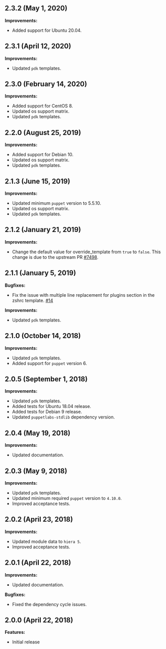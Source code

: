 ## 2.3.2 (May 1, 2020)

**Improvements:**

- Added support for Ubuntu 20.04.

## 2.3.1 (April 12, 2020)

**Improvements:**

- Updated `pdk` templates.

## 2.3.0 (February 14, 2020)

**Improvements:**

- Added support for CentOS 8.
- Updated os support matrix.
- Updated `pdk` templates.

## 2.2.0 (August 25, 2019)

**Improvements:**

- Added support for Debian 10.
- Updated os support matrix.
- Updated `pdk` templates.

## 2.1.3 (June 15, 2019)

**Improvements:**

- Updated minimum `puppet` version to 5.5.10.
- Updated os support matrix.
- Updated `pdk` templates.

## 2.1.2 (January 21, 2019)

**Improvements:**

  - Change the default value for override_template from `true` to `false`. This change is due to the upstream PR [#7498](https://github.com/robbyrussell/oh-my-zsh/pull/7498).

## 2.1.1 (January 5, 2019)

**Bugfixes:**

  - Fix the issue with multiple line replacement for plugins section in the zshrc template. [#14](https://github.com/rehanone/puppet-ohmyzsh/pull/14)

**Improvements:**

- Updated `pdk` templates.

## 2.1.0 (October 14, 2018)

**Improvements:**

- Updated `pdk` templates.
- Added support for `puppet` version 6.

## 2.0.5 (September 1, 2018)

**Improvements:**

- Updated `pdk` templates.
- Added tests for Ubuntu 18.04 release.
- Added tests for Debian 9 release.
- Updated `puppetlabs-stdlib` dependency version.

## 2.0.4 (May 19, 2018)

**Improvements:**

- Updated documentation.

## 2.0.3 (May 9, 2018)

**Improvements:**

- Updated `pdk` templates.
- Updated minimum required `puppet` version to `4.10.0`.
- Improved acceptance tests.

## 2.0.2 (April 23, 2018)

**Improvements:**

  - Updated module data to `hiera 5`.
  - Improved acceptance tests.

## 2.0.1 (April 22, 2018)

**Improvements:**

  - Updated documentation.

**Bugfixes:**

  - Fixed the dependency cycle issues.

## 2.0.0 (April 22, 2018)

**Features:**

  - Initial release
